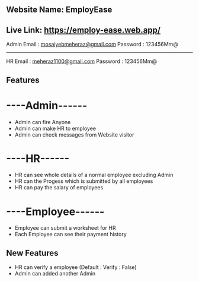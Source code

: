 ## Website Name: EmployEase
## Live Link: https://employ-ease.web.app/

Admin Email : mosaiyebmeheraz@gmail.com
Password : 123456Mm@

------------------------------------
HR Email : meheraz1100@gmail.com
Password : 123456Mm@

## Features
# ----Admin------
* Admin can fire Anyone 
* Admin can make HR to employee
* Admin can check messages from Website visitor


# ----HR------
* HR can see whole details of a normal employee excluding Admin
* HR can the Progess which is submitted by all employees
* HR can pay the salary of employees


# ----Employee------
* Employee can submit a worksheet for HR
* Each Employee can see their payment history

## New Features
* HR can verify a employee (Default : Verify : False)
* Admin can added another Admin
